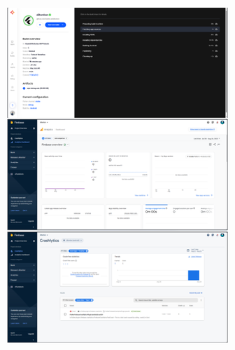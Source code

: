 ![codemagic](screenshots/continues_integration.png)
![analytics](screenshots/firebase-analytics.png)
![crashlytics](screenshots/firebase-crashlythics.png)
